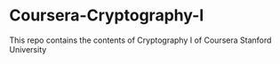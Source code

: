 # Coursera-Cryptography-I
This repo contains the contents of Cryptography I of Coursera Stanford University
